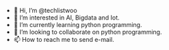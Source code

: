 - 👋 Hi, I’m @techlistwoo
- 👀 I’m interested in AI, Bigdata and Iot.
- 🌱 I’m currently learning python programming.
- 💞️ I’m looking to collaborate on python programming.
- 📫 How to reach me to send e-mail.

<!---
techlistwoo/techlistwoo is a ✨ special ✨ repository because its `README.md` (this file) appears on your GitHub profile.
You can click the Preview link to take a look at your changes.
--->
